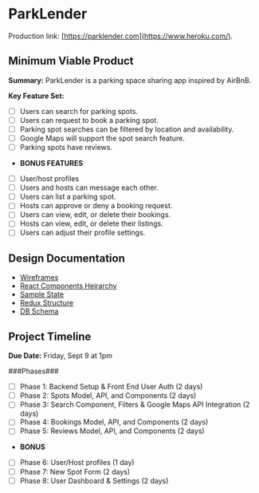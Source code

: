 # ParkLender

Production link: [https://parklender.com](https://www.heroku.com/).

## Minimum Viable Product

**Summary:** ParkLender is a parking space sharing app inspired by AirBnB.

**Key Feature Set:**
- [ ] Users can search for parking spots.
- [ ] Users can request to book a parking spot.
- [ ] Parking spot searches can be filtered by location and availability.
- [ ] Google Maps will support the spot search feature.
- [ ] Parking spots have reviews.
- **BONUS FEATURES**
- [ ] User/host profiles
- [ ] Users and hosts can message each other.
- [ ] Users can list a parking spot.
- [ ] Hosts can approve or deny a booking request.
- [ ] Users can view, edit, or delete their bookings.
- [ ] Hosts can view, edit, or delete their listings.
- [ ] Users can adjust their profile settings.

## Design Documentation

* [Wireframes](/docs/wireframes)
* [React Components Heirarchy](/docs/component-heirarchy.md)
* [Sample State](/docs/sample-state.md)
* [Redux Structure](/docs/redux-structure.md)
* [DB Schema](/docs/schema.md)

## Project Timeline

**Due Date:** Friday, Sept 9 at 1pm

###Phases###
- [ ] Phase 1: Backend Setup & Front End User Auth (2 days)
- [ ] Phase 2: Spots Model, API, and Components (2 days)
- [ ] Phase 3: Search Component, Filters & Google Maps API Integration (2 days)
- [ ] Phase 4: Bookings Model, API, and Components (2 days)
- [ ] Phase 5: Reviews Model, API, and Components (2 days)
- **BONUS**
- [ ] Phase 6: User/Host profiles (1 day)
- [ ] Phase 7: New Spot Form (2 days)
- [ ] Phase 8: User Dashboard & Settings (2 days)
